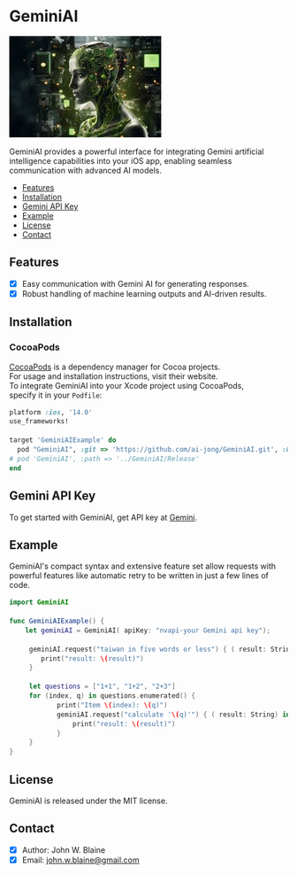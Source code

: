 # GeminiAI

![GeminiAI: Elegant Networking in Swift](nvidia.png)

GeminiAI provides a powerful interface for integrating Gemini artificial intelligence capabilities into your iOS app, enabling seamless communication with advanced AI models.

- [Features](#features)
- [Installation](#installation)
- [Gemini API Key](#Gemini-API-Key)
- [Example](#example)
- [License](#license)
- [Contact](#contact)

## Features
- [x] Easy communication with Gemini AI for generating responses.
- [x] Robust handling of machine learning outputs and AI-driven results.
      
## Installation
### CocoaPods
[CocoaPods](https://cocoapods.org) is a dependency manager for Cocoa projects.<br> 
For usage and installation instructions, visit their website.<br> 
To integrate GeminiAI into your Xcode project using CocoaPods, <br> specify it in your `Podfile`:

```ruby
platform :ios, '14.0'
use_frameworks!

target 'GeminiAIExample' do
  pod "GeminiAI", :git => 'https://github.com/ai-jong/GeminiAI.git', :branch => 'main'
# pod 'GeminiAI', :path => '../GeminiAI/Release'
end

```
## Gemini API Key
To get started with GeminiAI, get API key at [Gemini](https://www.Gemini.com/en-us/ai/).

## Example
GeminiAI's compact syntax and extensive feature set allow requests with powerful features like automatic retry to be written in just a few lines of code.

```swift
import GeminiAI

func GeminiAIExample() {
    let geminiAI = GeminiAI( apiKey: "nvapi-your Gemini api key");
                
     geminiAI.request("taiwan in five words or less") { ( result: String) in
        print("result: \(result)")
     }
        
     let questions = ["1+1", "1+2", "2+3"]
     for (index, q) in questions.enumerated() {
            print("Item \(index): \(q)")
            geminiAI.request("calculate '\(q)'") { ( result: String) in
                print("result: \(result)")
            }
     }
}
```

## License
GeminiAI is released under the MIT license.

## Contact
- [x] Author: John W. Blaine
- [x] Email: john.w.blaine@gmail.com
